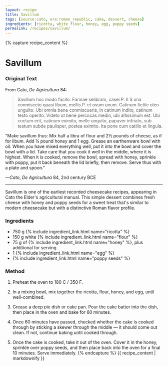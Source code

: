 ```yaml
---
layout: recipe
title: Savillum
tags: [source:cato, era:roman_republic, cake, dessert, cheese]
ingredients: [ricotta, white flour, honey, egg, poppy seeds]
permalink: /recipes/savillum/
---
```


{% capture recipe_content %}
# Savillum

### Original Text
From Cato, *De Agricultura* 84:

> Savillum hoc modo facito. Farinae selibram, casei P. II S una conmisceto quasi libum, mellis P. et ovum unum. Catinum fictile oleo unguito. Ubi omnia bene conmiscueris, in catinum indito, catinum testo operito. Videto ut bene percocas medio, ubi altissimum est. Ubi coctum erit, catinum eximito, melle unguito, papaver infriato, sub testum subde paulisper, postea eximito. Ita pone cum catillo et lingula.

"Make savillum thus: Mix half a libra of flour and 2½ pounds of cheese, as if for libum. Add ¼ pound honey and 1 egg. Grease an earthenware bowl with oil. When you have mixed everything well, put it into the bowl and cover the bowl with a lid. Take care that you cook it well in the middle, where it is highest. When it is cooked, remove the bowl, spread with honey, sprinkle with poppy, put it back beneath the lid briefly, then remove. Serve thus with a plate and spoon."

—*Cato*, *De Agricultura* 84, 2nd century BCE

___

Savillum is one of the earliest recorded cheesecake recipes, appearing in Cato the Elder's agricultural manual. This simple dessert combines fresh cheese with honey and poppy seeds for a sweet treat that's similar to modern cheesecake but with a distinctive Roman flavor profile.

### Ingredients
- 750 g {% include ingredient_link.html name="ricotta" %}  
- 150 g white {% include ingredient_link.html name="flour" %}  
- 75 g of {% include ingredient_link.html name="honey" %}, plus additional for serving  
- 1 {% include ingredient_link.html name="egg" %}  
- {% include ingredient_link.html name="poppy seeds" %}

### Method
1. Preheat the oven to 180 C / 350 F.

2. In a mixing bowl, mix together the ricotta, flour, honey, and egg, until well-combined.

3. Grease a deep pie dish or cake pan. Pour the cake batter into the dish, then place in the oven and bake for 60 minutes.

4. Once 60 minutes have passed, checked whether the cake is cooked through by sticking a skewer through the middle — it should come out clean. If not, continue baking until cooked through.

5. Once the cake is cooked, take it out of the oven. Cover it in the honey, sprinkle over poppy seeds, and then place back into the oven for a final 10 minutes. Serve immediately.
{% endcapture %}
{{ recipe_content | markdownify }}